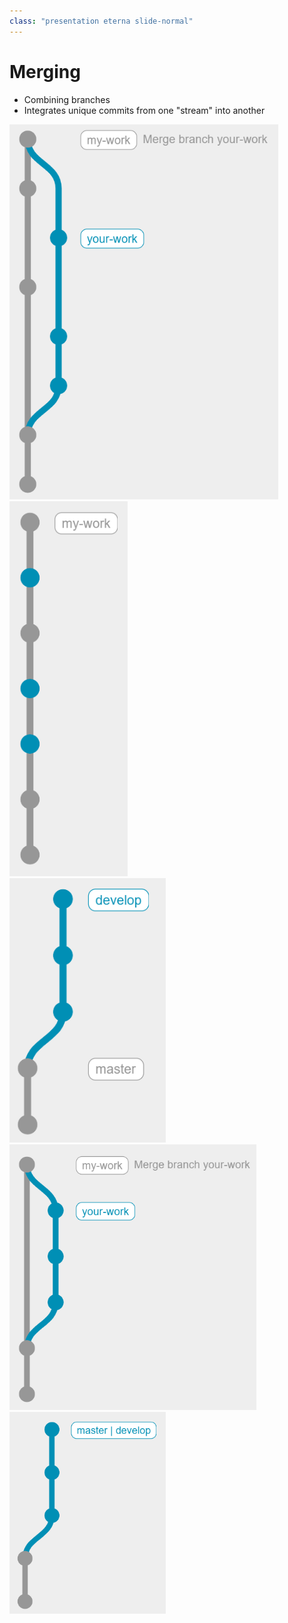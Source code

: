 ```yaml
---
class: "presentation eterna slide-normal"
---
```


# Merging
* Combining branches
* Integrates unique commits from one "stream" into another

<div>
    <img src="/assets/git-graphs/merge.png" style="height: 600px;">
    <img src="/assets/git-graphs/merge-main.png" style="height: 600px;">
</div>

<div>
    <img src="/assets/git-graphs/ff-setup.png" style="width: 250px;">
    <img src="/assets/git-graphs/ff-mergecommit.png" style="width: 395px;">
    <img src="/assets/git-graphs/ff.png" style="width: 250px;">
</div>